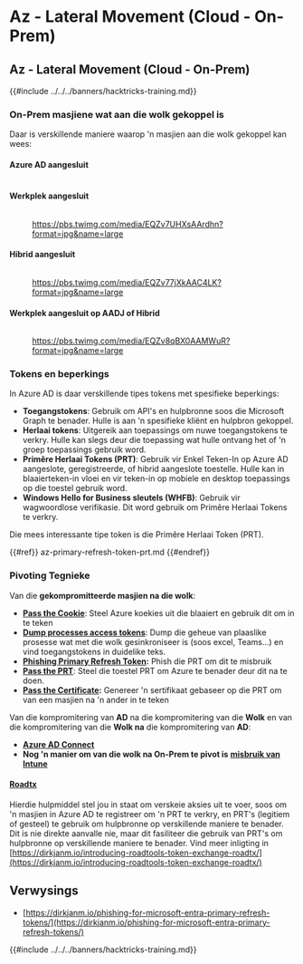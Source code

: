 # Az - Lateral Movement (Cloud - On-Prem)

## Az - Lateral Movement (Cloud - On-Prem)

{{#include ../../../banners/hacktricks-training.md}}

### On-Prem masjiene wat aan die wolk gekoppel is

Daar is verskillende maniere waarop 'n masjien aan die wolk gekoppel kan wees:

#### Azure AD aangesluit

<figure><img src="../../../images/image (259).png" alt=""><figcaption></figcaption></figure>

#### Werkplek aangesluit

<figure><img src="../../../images/image (222).png" alt=""><figcaption><p><a href="https://pbs.twimg.com/media/EQZv7UHXsAArdhn?format=jpg&#x26;name=large">https://pbs.twimg.com/media/EQZv7UHXsAArdhn?format=jpg&#x26;name=large</a></p></figcaption></figure>

#### Hibrid aangesluit

<figure><img src="../../../images/image (178).png" alt=""><figcaption><p><a href="https://pbs.twimg.com/media/EQZv77jXkAAC4LK?format=jpg&#x26;name=large">https://pbs.twimg.com/media/EQZv77jXkAAC4LK?format=jpg&#x26;name=large</a></p></figcaption></figure>

#### Werkplek aangesluit op AADJ of Hibrid

<figure><img src="../../../images/image (252).png" alt=""><figcaption><p><a href="https://pbs.twimg.com/media/EQZv8qBX0AAMWuR?format=jpg&#x26;name=large">https://pbs.twimg.com/media/EQZv8qBX0AAMWuR?format=jpg&#x26;name=large</a></p></figcaption></figure>

### Tokens en beperkings <a href="#tokens-and-limitations" id="tokens-and-limitations"></a>

In Azure AD is daar verskillende tipes tokens met spesifieke beperkings:

- **Toegangstokens**: Gebruik om API's en hulpbronne soos die Microsoft Graph te benader. Hulle is aan 'n spesifieke kliënt en hulpbron gekoppel.
- **Herlaai tokens**: Uitgereik aan toepassings om nuwe toegangstokens te verkry. Hulle kan slegs deur die toepassing wat hulle ontvang het of 'n groep toepassings gebruik word.
- **Primêre Herlaai Tokens (PRT)**: Gebruik vir Enkel Teken-In op Azure AD aangeslote, geregistreerde, of hibrid aangeslote toestelle. Hulle kan in blaaierteken-in vloei en vir teken-in op mobiele en desktop toepassings op die toestel gebruik word.
- **Windows Hello for Business sleutels (WHFB)**: Gebruik vir wagwoordlose verifikasie. Dit word gebruik om Primêre Herlaai Tokens te verkry.

Die mees interessante tipe token is die Primêre Herlaai Token (PRT).

{{#ref}}
az-primary-refresh-token-prt.md
{{#endref}}

### Pivoting Tegnieke

Van die **gekompromitteerde masjien na die wolk**:

- [**Pass the Cookie**](az-pass-the-cookie.md): Steel Azure koekies uit die blaaiert en gebruik dit om in te teken
- [**Dump processes access tokens**](az-processes-memory-access-token.md): Dump die geheue van plaaslike prosesse wat met die wolk gesinkroniseer is (soos excel, Teams...) en vind toegangstokens in duidelike teks.
- [**Phishing Primary Refresh Token**](az-phishing-primary-refresh-token-microsoft-entra.md)**:** Phish die PRT om dit te misbruik
- [**Pass the PRT**](pass-the-prt.md): Steel die toestel PRT om Azure te benader deur dit na te doen.
- [**Pass the Certificate**](az-pass-the-certificate.md)**:** Genereer 'n sertifikaat gebaseer op die PRT om van een masjien na 'n ander in te teken

Van die kompromitering van **AD** na die kompromitering van die **Wolk** en van die kompromitering van die **Wolk na** die kompromitering van **AD**:

- [**Azure AD Connect**](azure-ad-connect-hybrid-identity/)
- **Nog 'n manier om van die wolk na On-Prem te pivot is** [**misbruik van Intune**](../az-services/intune.md)

#### [Roadtx](https://github.com/dirkjanm/ROADtools)

Hierdie hulpmiddel stel jou in staat om verskeie aksies uit te voer, soos om 'n masjien in Azure AD te registreer om 'n PRT te verkry, en PRT's (legitiem of gesteel) te gebruik om hulpbronne op verskillende maniere te benader. Dit is nie direkte aanvalle nie, maar dit fasiliteer die gebruik van PRT's om hulpbronne op verskillende maniere te benader. Vind meer inligting in [https://dirkjanm.io/introducing-roadtools-token-exchange-roadtx/](https://dirkjanm.io/introducing-roadtools-token-exchange-roadtx/)

## Verwysings

- [https://dirkjanm.io/phishing-for-microsoft-entra-primary-refresh-tokens/](https://dirkjanm.io/phishing-for-microsoft-entra-primary-refresh-tokens/)

{{#include ../../../banners/hacktricks-training.md}}
